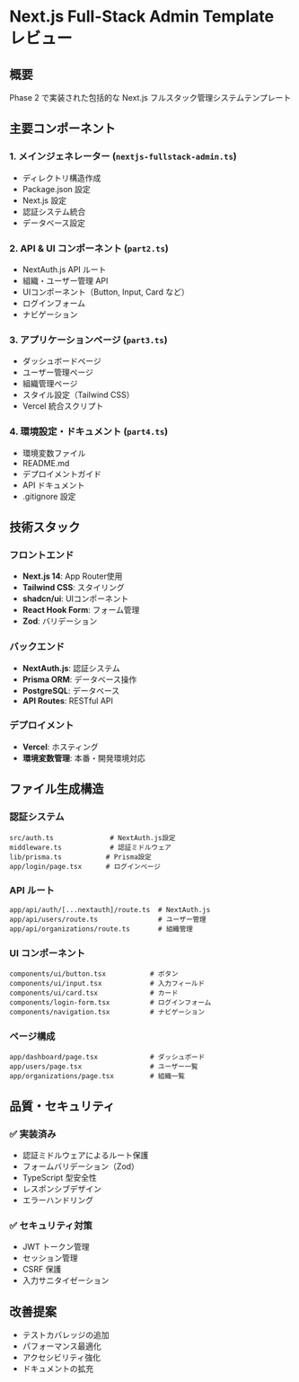 # Next.js Full-Stack Admin Template レビュー

## 概要
Phase 2 で実装された包括的な Next.js フルスタック管理システムテンプレート

## 主要コンポーネント

### 1. メインジェネレーター (`nextjs-fullstack-admin.ts`)
- ディレクトリ構造作成
- Package.json 設定
- Next.js 設定
- 認証システム統合
- データベース設定

### 2. API & UI コンポーネント (`part2.ts`)
- NextAuth.js API ルート
- 組織・ユーザー管理 API
- UIコンポーネント（Button, Input, Card など）
- ログインフォーム
- ナビゲーション

### 3. アプリケーションページ (`part3.ts`)
- ダッシュボードページ
- ユーザー管理ページ
- 組織管理ページ
- スタイル設定（Tailwind CSS）
- Vercel 統合スクリプト

### 4. 環境設定・ドキュメント (`part4.ts`)
- 環境変数ファイル
- README.md
- デプロイメントガイド
- API ドキュメント
- .gitignore 設定

## 技術スタック

### フロントエンド
- **Next.js 14**: App Router使用
- **Tailwind CSS**: スタイリング
- **shadcn/ui**: UIコンポーネント
- **React Hook Form**: フォーム管理
- **Zod**: バリデーション

### バックエンド
- **NextAuth.js**: 認証システム
- **Prisma ORM**: データベース操作
- **PostgreSQL**: データベース
- **API Routes**: RESTful API

### デプロイメント
- **Vercel**: ホスティング
- **環境変数管理**: 本番・開発環境対応

## ファイル生成構造

### 認証システム
```
src/auth.ts              # NextAuth.js設定
middleware.ts            # 認証ミドルウェア
lib/prisma.ts           # Prisma設定
app/login/page.tsx      # ログインページ
```

### API ルート
```
app/api/auth/[...nextauth]/route.ts  # NextAuth.js
app/api/users/route.ts               # ユーザー管理
app/api/organizations/route.ts       # 組織管理
```

### UI コンポーネント
```
components/ui/button.tsx           # ボタン
components/ui/input.tsx            # 入力フィールド
components/ui/card.tsx             # カード
components/login-form.tsx          # ログインフォーム
components/navigation.tsx          # ナビゲーション
```

### ページ構成
```
app/dashboard/page.tsx             # ダッシュボード
app/users/page.tsx                 # ユーザー一覧
app/organizations/page.tsx         # 組織一覧
```

## 品質・セキュリティ

### ✅ 実装済み
- 認証ミドルウェアによるルート保護
- フォームバリデーション（Zod）
- TypeScript 型安全性
- レスポンシブデザイン
- エラーハンドリング

### ✅ セキュリティ対策
- JWT トークン管理
- セッション管理
- CSRF 保護
- 入力サニタイゼーション

## 改善提案
- テストカバレッジの追加
- パフォーマンス最適化
- アクセシビリティ強化
- ドキュメントの拡充